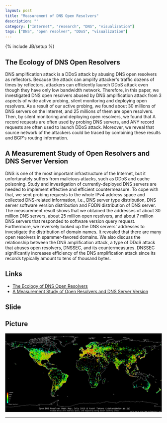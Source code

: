 ```yaml
---
layout: post
title: "Measurement of DNS Open Resolvers"
description: ""
category: ["Internet", "research", "DNS", "visualization"]
tags: ["DNS", "open resolver", "DDoS", "visualization"]
---
```

{% include JB/setup %}

## The Ecology of DNS Open Resolvers

DNS amplification attack is a DDoS attack by abusing DNS open resolvers as
reflectors.
Because the attack can amplify attacker's traffic dozens of times by reflectors,
attackers can efficiently launch DDoS attack even though they have only
low bandwidth network.
Therefore, in this paper, we investigated DNS open resolvers abused by
DNS amplification attack from 3 aspects of wide active probing,
silent monitoring and deploying open resolvers.
As a result of our active probing, we found about 30 millions of DNS
servers on the Internet, and 25 millions of them are open resolvers.
Then, by silent monitoring and deploying open resolvers,
we found that A record requests are often used by probing DNS servers,
and ANY record requests are often used to launch DDoS attack.
Moreover, we reveal that source network of the attackers could be traced
by combining these results and BGP's routing information.

## A Measurement Study of Open Resolvers and DNS Server Version

DNS is one of the most important infrastructure of the Internet,
but it unfortunately suffers from malicious attacks,
such as DDoS and cache poisoning.
Study and investigation of currently-deployed DNS servers are needed
to implement effective and efficient countermeasure.
To cope with that, we sent probing requests to
the whole IPv4 address space and collected DNS-related information, i.e.,
DNS server type distribution, DNS server software version distribution
and FQDN distribution of DNS server.
The measurement result shows that we obtained the addresses of
about 30 million DNS servers, about 25 million open resolvers,
and about 7 million DNS servers that responded to software version query
request.
Furthermore, we reversely looked up the DNS servers' addresses
to investigate the distribution of domain names.
It revealed that there are many open resolvers in spammer-favored domains.
We also discuss the relationship between the DNS amplification attack,
a type of DDoS attack that abuses open resolvers,
DNSSEC, and its countermeasures.
DNSSEC significantly increases efficiency of the DNS amplification
attack since its records typically amount to tens of thousand bytes.

## Links

- [The Ecology of DNS Open Resolvers](https://github.com/ytakano/ytakanospapers/tree/master/ieice_201410_en)
- [A Measurement Study of Open Resolvers and DNS Server Version](https://github.com/ytakano/ytakanospapers/tree/master/ic_2013)

## Slide

<script async class="speakerdeck-embed" data-id="0077d6fc2059446d9fbf8d7c1ae2e2e6" data-ratio="1.33333333333333" src="//speakerdeck.com/assets/embed.js"></script>

## Picture

[![openresolver](/assets/open_dns_resolver_heatmap_201307.png "Visualization of DNS Open Resolvers")](/assets/open_dns_resolver_heatmap_201307.png)

---
